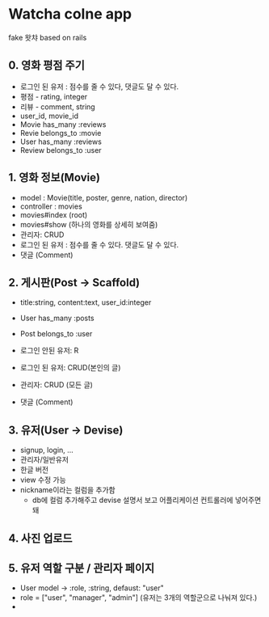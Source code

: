 # Watcha colne app
fake 왓챠 based on rails

## 0. 영화 평점 주기
- 로그인 된 유저 : 점수를 줄 수 있다, 댓글도 달 수 있다.
- 평점 - rating, integer
- 리뷰 - comment, string
- user_id, movie_id
- Movie has_many :reviews
- Revie belongs_to :movie
- User has_many :reviews
- Review belongs_to :user

## 1. 영화 정보(Movie)
- model : Movie(title, poster, genre, nation, director)
- controller : movies
- movies#index (root)
- movies#show (하나의 영화를 상세히 보여줌)
- 관리자: CRUD
- 로그인 된 유저 : 점수를 줄 수 있다. 댓글도 달 수 있다.
- 댓글 (Comment)

## 2. 게시판(Post -> Scaffold)
- title:string, content:text, user_id:integer
- User has_many :posts
- Post belongs_to :user

- 로그인 안된 유저: R
- 로그인 된 유저: CRUD(본인의 글)
- 관리자: CRUD (모든 글)
- 댓글 (Comment)

## 3. 유저(User -> Devise)
- signup, login, ...
- 관리자/일반유저
- 한글 버전
- view 수정 가능
- nickname이라는 컬럼을 추가함
  * db에 컬럼 추가해주고 devise 설명서 보고 어플리케이션 컨트롤러에 넣어주면 돼

## 4. 사진 업로드

## 5. 유저 역할 구분 / 관리자 페이지
- User model -> :role, :string, defaust: "user"
- role = ["user", "manager", "admin"] (유저는 3개의 역할군으로 나눠져 있다.)
- 
